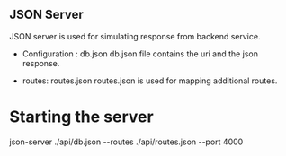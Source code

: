 ## JSON Server

JSON server is used for simulating response from backend service.

- Configuration : db.json db.json file contains the uri and the json response.

- routes: routes.json routes.json is used for mapping additional routes.

# Starting the server

json-server ./api/db.json --routes ./api/routes.json --port 4000
